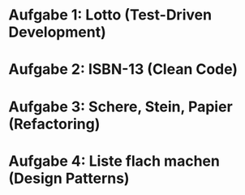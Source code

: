 # Aufgabe 1: Lotto (Test-Driven Development)

# Aufgabe 2: ISBN-13 (Clean Code)

# Aufgabe 3: Schere, Stein, Papier (Refactoring)

# Aufgabe 4: Liste flach machen (Design Patterns)